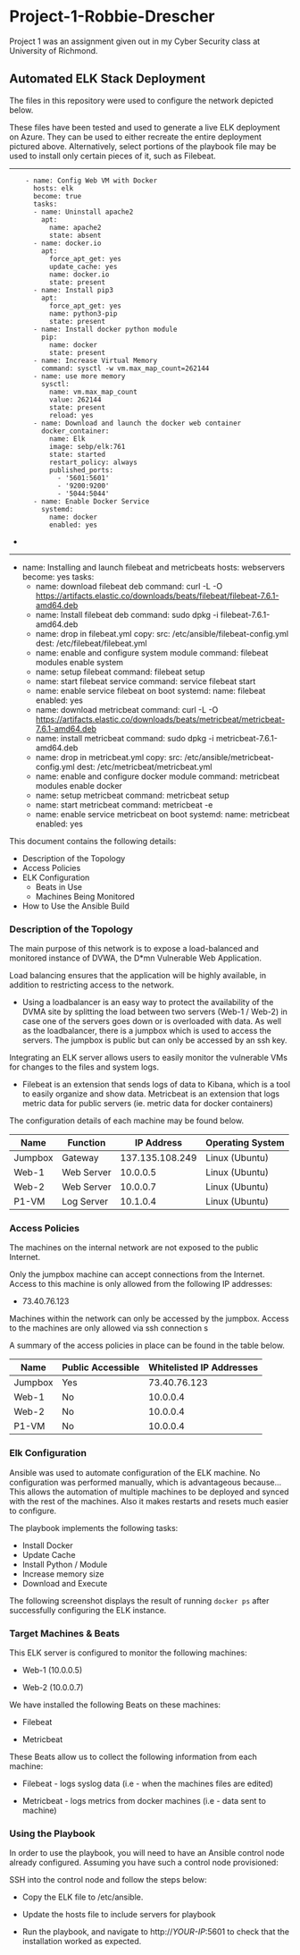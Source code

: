 # Project-1-Robbie-Drescher
Project 1 was an assignment given out in my Cyber Security class at University of Richmond.
## Automated ELK Stack Deployment

The files in this repository were used to configure the network depicted below.



These files have been tested and used to generate a live ELK deployment on Azure. They can be used to either recreate the entire deployment pictured above. Alternatively, select portions of the playbook file may be used to install only certain pieces of it, such as Filebeat.

  ---
        - name: Config Web VM with Docker
          hosts: elk
          become: true
          tasks:
          - name: Uninstall apache2
            apt:
              name: apache2
              state: absent
          - name: docker.io
            apt:
              force_apt_get: yes
              update_cache: yes
              name: docker.io
              state: present
          - name: Install pip3
            apt:
              force_apt_get: yes
              name: python3-pip
              state: present
          - name: Install docker python module
            pip:
              name: docker
              state: present
          - name: Increase Virtual Memory
            command: sysctl -w vm.max_map_count=262144
          - name: use more memory
            sysctl:
              name: vm.max_map_count
              value: 262144
              state: present
              reload: yes
          - name: Download and launch the docker web container
            docker_container:
              name: Elk
              image: sebp/elk:761
              state: started
              restart_policy: always
              published_ports:
                - '5601:5601'
                - '9200:9200'
                - '5044:5044'
          - name: Enable Docker Service
            systemd:
              name: docker
              enabled: yes
-



  ---
- name: Installing and launch filebeat and metricbeats
  hosts: webservers
  become: yes
  tasks:
  - name: download filebeat deb
    command: curl -L -O https://artifacts.elastic.co/downloads/beats/filebeat/filebeat-7.6.1-amd64.deb
  - name: Install filebeat deb
    command: sudo dpkg -i filebeat-7.6.1-amd64.deb
  - name: drop in filebeat.yml
    copy:
      src: /etc/ansible/filebeat-config.yml
      dest: /etc/filebeat/filebeat.yml
  - name: enable and configure system module
    command: filebeat modules enable system
  - name: setup filebeat
    command: filebeat setup
  - name: start filebeat service
    command: service filebeat start
  - name: enable service filebeat on boot
    systemd:
      name: filebeat
      enabled: yes
  - name: download metricbeat
    command: curl -L -O https://artifacts.elastic.co/downloads/beats/metricbeat/metricbeat-7.6.1-amd64.deb
  - name: install metricbeat
    command: sudo dpkg -i metricbeat-7.6.1-amd64.deb
  - name: drop in metricbeat.yml
    copy:
      src: /etc/ansible/metricbeat-config.yml
      dest: /etc/metricbeat/metricbeat.yml
  - name: enable and configure docker module
    command: metricbeat modules enable docker
  - name: setup metricbeat
    command: metricbeat setup
  - name: start metricbeat
    command: metricbeat -e
  - name: enable service metricbeat on boot
    systemd:
      name: metricbeat
      enabled: yes




This document contains the following details:
- Description of the Topology
- Access Policies
- ELK Configuration
  - Beats in Use
  - Machines Being Monitored
- How to Use the Ansible Build


### Description of the Topology

The main purpose of this network is to expose a load-balanced and monitored instance of DVWA, the D*mn Vulnerable Web Application.

Load balancing ensures that the application will be highly available, in addition to restricting access to the network.

- Using a loadbalancer is an easy way to protect the availability of the DVMA site by splitting the load between two servers (Web-1 / Web-2) in case one of the servers goes down or is overloaded with data. As well as the loadbalancer, there is a jumpbox which is used to access the servers. The jumpbox is public but can only be accessed by an ssh key.

Integrating an ELK server allows users to easily monitor the vulnerable VMs for changes to the files and system logs.

- Filebeat is an extension that sends logs of data to Kibana, which is a tool to easily organize and show data.
Metricbeat is an extension that logs metric data for public servers (ie. metric data for docker containers)

The configuration details of each machine may be found below.

| Name    | Function   | IP Address      | Operating System |
|---------|------------|-----------------|------------------|
| Jumpbox | Gateway    | 137.135.108.249 | Linux (Ubuntu)   |
| Web-1   | Web Server | 10.0.0.5        | Linux (Ubuntu)   |
| Web-2   | Web Server | 10.0.0.7        | Linux (Ubuntu)   |
| P1-VM   | Log Server | 10.1.0.4        | Linux (Ubuntu)   |


### Access Policies

The machines on the internal network are not exposed to the public Internet. 

Only the jumpbox machine can accept connections from the Internet. Access to this machine is only allowed from the following IP addresses:

- 73.40.76.123

Machines within the network can only be accessed by the jumpbox.
Access to the machines are only allowed via ssh connection s

 A summary of the access policies in place can be found in the table below.

| Name    | Public Accessible | Whitelisted IP Addresses |
|---------|-------------------|--------------------------|
| Jumpbox | Yes               | 73.40.76.123             |
| Web-1   | No                | 10.0.0.4                 |
| Web-2   | No                | 10.0.0.4                 |
| P1-VM   | No                | 10.0.0.4                 |


### Elk Configuration

Ansible was used to automate configuration of the ELK machine. No configuration was performed manually, which is advantageous because...
This allows the automation of multiple machines to be deployed and synced with the rest of the machines. Also it makes restarts and resets much easier to configure.

The playbook implements the following tasks:
- Install Docker
- Update Cache
- Install Python / Module
- Increase memory size
- Download and Execute

The following screenshot displays the result of running `docker ps` after successfully configuring the ELK instance.



### Target Machines & Beats
This ELK server is configured to monitor the following machines:

- Web-1 (10.0.0.5)

- Web-2 (10.0.0.7)

We have installed the following Beats on these machines:

- Filebeat

- Metricbeat

These Beats allow us to collect the following information from each machine:

- Filebeat - logs syslog data (i.e - when the machines files are edited)

- Metricbeat - logs metrics from docker machines (i.e - data sent to machine)

### Using the Playbook
In order to use the playbook, you will need to have an Ansible control node already configured. Assuming you have such a control node provisioned: 

SSH into the control node and follow the steps below:

- Copy the ELK file to /etc/ansible.

- Update the hosts file to include servers for playbook

- Run the playbook, and navigate to http://*YOUR-IP*:5601 to check that the installation worked as expected.

